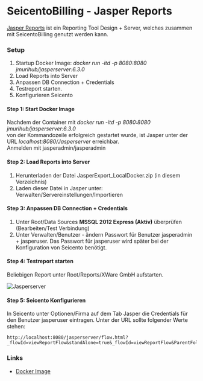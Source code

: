 # SeicentoBilling - Jasper Reports  
[Jasper Reports](https://community.jaspersoft.com/project/jasperreports-server) ist ein Reporting Tool Design + Server, welches zusammen mit SeicentoBilling genutzt werden kann.

### Setup
1. Startup Docker Image: _docker run -itd -p 8080:8080 jmurihub/jasperserver:6.3.0_
2. Load Reports into Server
3. Anpassen DB Connection + Credentials
4. Testreport starten.
5. Konfigurieren Seicento

#### Step 1: Start Docker Image
Nachdem der Container mit    _docker run -itd -p 8080:8080 jmurihub/jasperserver:6.3.0_    
von der Kommandozeile erfolgreich gestartet wurde, ist Jasper unter der URL _localhost:8080/Jasperserver_ erreichbar.   
Anmelden mit jasperadmin/jasperadmin

#### Step 2: Load Reports into Server
1. Herunterladen der Datei JasperExport_LocalDocker.zip (in diesem Verzeichnis)
2. Laden dieser Datei in Jasper unter: Verwalten/Servereinstellungen/Importieren
 
#### Step 3: Anpassen DB Connection + Credentials
1. Unter Root/Data Sources __MSSQL 2012 Express (Aktiv)__ überprüfen (Bearbeiten/Test Verbindung)
2. Unter Verwalten/Benutzer - ändern Passwort für Benutzer jasperadmin + jasperuser. Das Passwort für jasperuser wird später bei der Konfiguration von Seicento benötigt.

#### Step 4: Testreport starten
Beliebigen Report unter Root/Reports/XWare GmbH aufstarten.

![Jasperserver](https://github.com/xware-gmbh/SeicentoBilling/blob/master/docs/images/Jasper_BillingOverview.PNG "Jasperserver")

#### Step 5: Seicento Konfigurieren
In Seicento unter Optionen/Firma auf dem Tab Jasper die Credentials für den Benutzer jasperuser eintragen.
Unter der URL sollte folgender Werte stehen:
 
    http://localhost:8080/jasperserver/flow.html?_flowId=viewReportFlow&standAlone=true&_flowId=viewReportFlow&ParentFolderUri=%2Freports%2FXWare_GmbH&reportUnit=%2Freports%2FXWare_GmbH%2F{0}
                                                                  
   
### Links
* [Docker Image](https://cloud.docker.com/u/jmurihub/repository/docker/jmurihub/jasperserver)
   